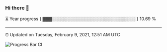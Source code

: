 ### Hi there 👋

⏳ Year progress { ▓▓▓░░░░░░░░░░░░░░░░░░░░░░░░░░░ } 10.69 %

---

⏰ Updated on Tuesday, February 9, 2021, 12:51 AM UTC

![Progress Bar CI](https://github.com/arthurbuhl/arthurbuhl/workflows/Progress%20Bar%20CI/badge.svg)

